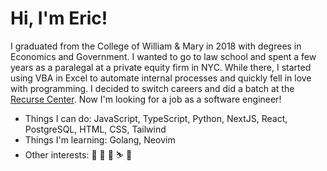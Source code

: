 # Hi, I'm Eric!

I graduated from the College of William & Mary in 2018 with degrees in Economics and Government. I wanted to go to law school and spent a few years as a paralegal at a private equity firm in NYC. While there, I started using VBA in Excel to automate internal processes and quickly fell in love with programming. I decided to switch careers and did a batch at the [Recurse Center](https://recurse.com). Now I'm looking for a job as a software engineer!

- Things I can do: JavaScript, TypeScript, Python, NextJS, React, PostgreSQL, HTML, CSS, Tailwind
- Things I'm learning: Golang, Neovim
- Other interests: 📖 🎸 🎹 ⛷️ 🛫
